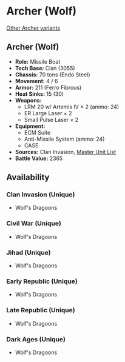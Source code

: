 # Archer (Wolf)

[Other Archer variants](../archer.md)

## Archer (Wolf)
- **Role:** Missile Boat
- **Tech Base:** Clan (3055)
- **Chassis:** 70 tons (Endo Steel)
- **Movement:** 4 / 6
- **Armor:** 211 (Ferro Fibrous)
- **Heat Sinks:** 15 (30)
- **Weapons:**
  - LRM 20 w/ Artemis IV × 2 (ammo: 24)
  - ER Large Laser × 2
  - Small Pulse Laser × 2
- **Equipment:**
  - ECM Suite
  - Anti-Missile System (ammo: 24)
  - CASE
- **Sources:** Clan Invasion, [Master Unit List](http://masterunitlist.info/Unit/Details/72/archer-wolf)
- **Battle Value:** 2365

## Availability

### Clan Invasion (Unique)
- Wolf's Dragoons

### Civil War (Unique)
- Wolf's Dragoons

### Jihad (Unique)
- Wolf's Dragoons

### Early Republic (Unique)
- Wolf's Dragoons

### Late Republic (Unique)
- Wolf's Dragoons

### Dark Ages (Unique)
- Wolf's Dragoons

